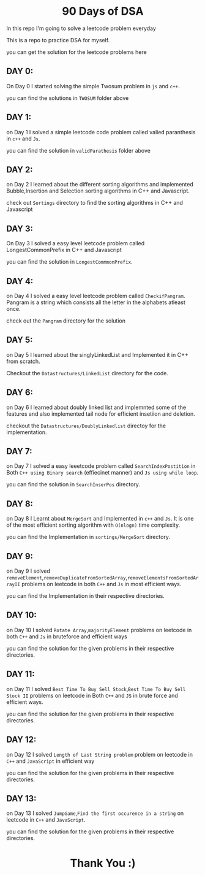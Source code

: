 <h1 align="center"> 90 Days of DSA </h1>

In this repo I'm going to solve a leetcode problem everyday

This is a repo to practice DSA for myself.

you can get the solution for the leetcode problems here

## DAY 0:

On Day 0 I started solving the simple Twosum problem in `js` and `c++`.

you can find the solutions in `TWOSUM` folder above

## DAY 1:

on Day 1 I solved a simple leetcode code problem called valied paranthesis in `c++` and `Js`.

you can find the solution in `validParathesis` folder above

## DAY 2:

on Day 2 I learned about the different sorting algorithms and implemented Bubble,Insertion and Selection sorting algorithms in C++ and Javascript.

check out `Sortings` directory to find the sorting algorithms in C++ and Javascript

## DAY 3:

On Day 3 I solved a easy level leetcode problem called LongestCommonPrefix in C++ and Javascript

you can find the solution in `LongestCommmonPrefix`.

## DAY 4:

on Day 4 I solved a easy level leetcode problem called `CheckifPangram`. Pangram is a string which consists all the letter in the alphabets atleast once.

check out the `Pangram` directory for the solution

## DAY 5:

on Day 5 I learned about the singlyLinkedList and Implemented it in C++ from scratch.

Checkout the `Datastructures/LinkedList` directory for the code.

## DAY 6:

on Day 6 I learned about doubly linked list and implemnted some of the features and also implemented tail node for efficient insetiion and deletion.

checkout the `Datastructures/DoublyLinkedlist` directoy for the implementation.

## DAY 7:

on Day 7 I solved a easy leeetcode problem called `SearchIndexPostition` in Both `C++ using Binary search` (effiecinet manner) and `Js using while loop`.

you can find the solution in `SearchInserPos` directory.

## DAY 8:

on Day 8 I Learnt about `MergeSort` and Implemented in `c++` and `Js`. It is one of the most efficient sorting algorithm with `O(nlogn)` time complexity.

you can find the Implementation in `sortings/MergeSort` directory.

## DAY 9:

on Day 9 I solved `removeElement`,`removeDuplicateFromSortedArray`,`removeElementsFromSortedArrayII` problems on leetcode in both `C++` and `Js` in most efficient ways.

you can find the Implementation in their respective directories.

## DAY 10:

on Day 10 I solved `Rotate Array`,`majorityElement` problems on leetcode in both `C++` and `Js` in bruteforce and efficient ways

you can find the solution for the given problems in their respective directories.

## DAY 11:

on Day 11 I solved `Best Time To Buy Sell Stock`,`Best Time To Buy Sell Stock II` problems on leetcode in Both `C++` and `JS` in brute force and efficient ways.

you can find the solution for the given problems in their respective directories.

## DAY 12:

on Day 12 I solved `Length of Last String problem` problem on leetcode in `C++` and `JavaScript` in efficient way

you can find the solution for the given problems in their respective directories.

## DAY 13:

on Day 13 I solved `JumpGame`,`Find the first occurence in a string` on leetcode in `C++` and `JavaScript`.

you can find the solution for the given problems in their respective directories.

<h1 align="center">Thank You :)</h1>
